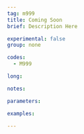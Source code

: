 ```yaml
---
tag: m999
title: Coming Soon
brief: Description Here

experimental: false
group: none

codes:
  - M999

long:

notes:

parameters:

examples:

---
```


